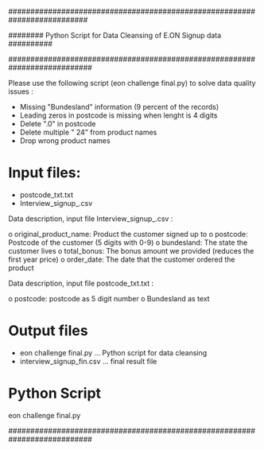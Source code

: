 ##########################################################################

########  Python Script for Data Cleansing of E.ON Signup data  ##########

###########################################################################

Please use the following script (eon challenge final.py) to solve data quality issues :

- Missing "Bundesland" information (9 percent of the records)
- Leading zeros in postcode is missing when lenght is 4 digits
- Delete ".0" in postcode
- Delete multiple " 24" from product names
- Drop wrong product names

# Input files:
- postcode_txt.txt
- Interview_signup_.csv

Data description, input file Interview_signup_.csv :

o	 original_product_name: Product the customer signed up to
o	 postcode: Postcode of the customer (5 digits with 0-9)
o	 bundesland: The state the customer lives
o	 total_bonus: The bonus amount we provided (reduces the first year price)
o	 order_date: The date that the customer ordered the product

Data description, input file postcode_txt.txt :

o	 postcode: postcode as 5 digit number
o	 Bundesland as text

# Output files
- eon challenge final.py     ... Python script for data cleansing
- interview_signup_fin.csv   ... final result file

# Python Script
 eon challenge final.py

###########################################################################
